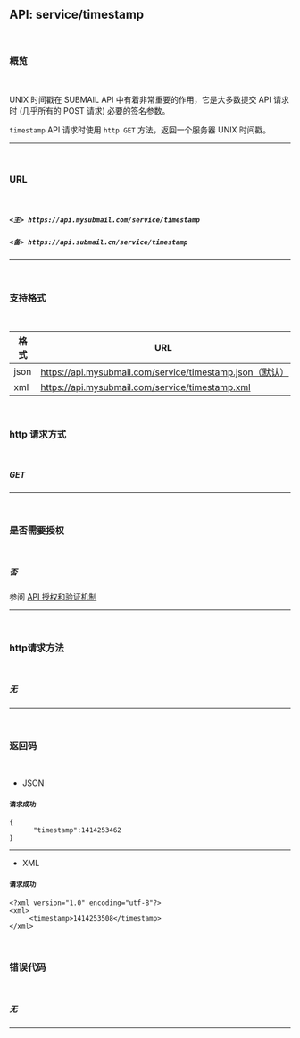 
## API: service/timestamp

<br>

### **概览**

<br>

UNIX 时间戳在 SUBMAIL API 中有着非常重要的作用，它是大多数提交 API 请求时 (几乎所有的 POST 请求) 必要的签名参数。

`timestamp` API 请求时使用 `http GET` 方法，返回一个服务器 UNIX 时间戳。

---

<br>

### **URL**

<br>

##### `<主> https://api.mysubmail.com/service/timestamp`

##### `<备> https://api.submail.cn/service/timestamp`

---

<br>

### **支持格式**

<br>

格式 | URL
---|---
json |https://api.mysubmail.com/service/timestamp.json（默认）
xml |https://api.mysubmail.com/service/timestamp.xml

<br>

### **http 请求方式**

<br>

##### **GET**

---

<br>

### **是否需要授权**

<br>

##### **否**

参阅 [API 授权和验证机制](https://api.mysubmail.com/chs/documents/developer/gbibb3)

---
<br>

### **http请求方法**

<br>

##### **无**

---

  <br>

### **返回码**

<br>

*   JSON


#### `请求成功`


```
{
      "timestamp":1414253462
}
```
---

* XML

#### `请求成功`


```
<?xml version="1.0" encoding="utf-8"?>
<xml>
     <timestamp>1414253508</timestamp>
</xml>
```

<br>

### **错误代码**

<br>

##### **无**

---